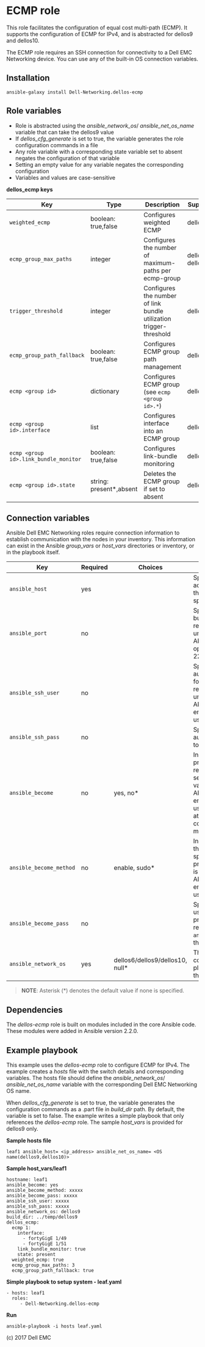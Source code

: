 ECMP role
=========

This role facilitates the configuration of equal cost multi-path (ECMP). It supports the configuration of ECMP for IPv4, and is abstracted for dellos9 and dellos10. 

The ECMP role requires an SSH connection for connectivity to a Dell EMC Networking device. You can use any of the built-in OS connection variables.

Installation
------------

    ansible-galaxy install Dell-Networking.dellos-ecmp

Role variables
--------------

- Role is abstracted using the *ansible_network_os*/ *ansible_net_os_name* variable that can take the dellos9 value
- If *dellos_cfg_generate* is set to true, the variable generates the role configuration commands in a file
- Any role variable with a corresponding state variable set to absent negates the configuration of that variable
- Setting an empty value for any variable negates the corresponding configuration
- Variables and values are case-sensitive

**dellos_ecmp keys**

| Key        | Type                      | Description                                             | Support               |
|------------|---------------------------|---------------------------------------------------------|-----------------------|
| ``weighted_ecmp`` | boolean: true,false           | Configures weighted ECMP | dellos9         |
| ``ecmp_group_max_paths`` | integer        | Configures the number of maximum-paths per ecmp-group                 | dellos9, dellos10 |
| ``trigger_threshold`` | integer        | Configures the number of link bundle utilization trigger-threshold | dellos10 |
| ``ecmp_group_path_fallback`` | boolean: true,false          | Configures ECMP group path management | dellos9  |
| ``ecmp <group id>`` | dictionary          | Configures ECMP group (see ``ecmp <group id>.*``) | dellos9 |
| ``ecmp <group id>.interface`` | list           | Configures interface into an ECMP group                        | dellos9 |
| ``ecmp <group id>.link_bundle_monitor`` | boolean: true,false           | Configures link-bundle monitoring   | dellos9 |
| ``ecmp <group id>.state`` | string: present\*,absent           | Deletes the ECMP group if set to absent           |  dellos9 |

Connection variables
--------------------

Ansible Dell EMC Networking roles require connection information to establish communication with the nodes in your inventory. This information can exist in the Ansible *group_vars* or *host_vars* directories or inventory, or in the playbook itself.

| Key         | Required | Choices    | Description                                         |
|-------------|----------|------------|-----------------------------------------------------|
| ``ansible_host`` | yes      |            | Specifies the hostname or address for connecting to the remote device over the specified transport |
| ``ansible_port`` | no       |            | Specifies the port used to build the connection to the remote device; if value is unspecified, the ANSIBLE_REMOTE_PORT option is used; it defaults to 22 |
| ``ansible_ssh_user`` | no       |            | Specifies the username that authenticates the CLI login for the connection to the remote device; if value is unspecified, the ANSIBLE_REMOTE_USER environment variable value is used  |
| ``ansible_ssh_pass`` | no       |            | Specifies the password that authenticates the connection to the remote device.  |
| ``ansible_become`` | no       | yes, no\*   | Instructs the module to enter privileged mode on the remote device before sending any commands; if value is unspecified, the ANSIBLE_BECOME environment variable value is used, and the device attempts to execute all commands in non-privileged mode |
| ``ansible_become_method`` | no       | enable, sudo\*   | Instructs the module to allow the become method to be specified for handling privilege escalation; if value is unspecified, the ANSIBLE_BECOME_METHOD environment variable value is used. |
| ``ansible_become_pass`` | no       |            | Specifies the password to use if required to enter privileged mode on the remote device; if ``ansible_become`` is set to no this key is not applicable. |
| ``ansible_network_os`` | yes      | dellos6/dellos9/dellos10, null\*  | This value is used to load the correct terminal and cliconf plugins to communicate with the remote device. |

> **NOTE**: Asterisk (\*) denotes the default value if none is specified.

Dependencies
------------

The *dellos-ecmp* role is built on modules included in the core Ansible code. These modules were added in Ansible version 2.2.0.

Example playbook
----------------

This example uses the *dellos-ecmp* role to configure ECMP for IPv4. The example creates a *hosts* file with the switch details and corresponding variables. The hosts file should define the *ansible_network_os*/ *ansible_net_os_name* variable with the corresponding Dell EMC Networking OS name.

When *dellos_cfg_generate* is set to true, the variable generates the configuration commands as a .part file in *build_dir* path. By default, the variable is set to false. The example writes a simple playbook that only references the *dellos-ecmp* role. The sample *host_vars* is provided for dellos9 only.

**Sample hosts file**

    leaf1 ansible_host= <ip_address> ansible_net_os_name= <OS name(dellos9,dellos10)>

**Sample host_vars/leaf1**

    hostname: leaf1
    ansible_become: yes
    ansible_become_method: xxxxx
    ansible_become_pass: xxxxx
    ansible_ssh_user: xxxxx
    ansible_ssh_pass: xxxxx
    ansible_network_os: dellos9
    build_dir: ../temp/dellos9
    dellos_ecmp:
      ecmp 1:
        interface:
          - fortyGigE 1/49
          - fortyGigE 1/51
        link_bundle_monitor: true
        state: present
      weighted_ecmp: true
      ecmp_group_max_paths: 3
      ecmp_group_path_fallback: true
            
**Simple playbook to setup system - leaf.yaml**

    - hosts: leaf1
      roles:
         - Dell-Networking.dellos-ecmp

**Run**

    ansible-playbook -i hosts leaf.yaml
    
(c) 2017 Dell EMC
